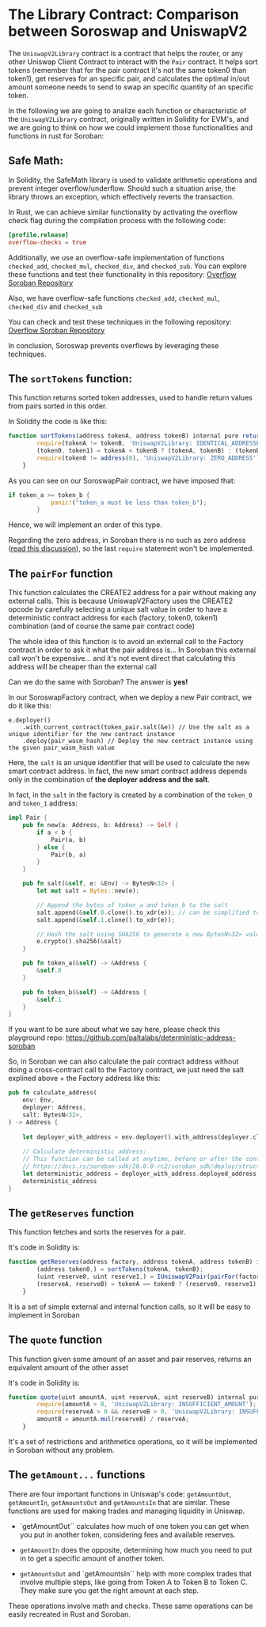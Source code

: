 # The Library Contract: Comparison between Soroswap and UniswapV2

The `UniswapV2Library` contract is a contract that helps the router, or any other Uniswap Client Contract to interact with the `Pair` contract. It helps sort tokens (remember that for the pair contract it's not the same token0 than token1), get reserves for an specific pair, and calculates the optimal in/out amount someone needs to send to swap an specific quantity of an specific token.

In the following we are going to analize each function or characteristic of the `UniswapV2Library` contract, originally written in Solidity for EVM's, and we are going to think on how we could implement those functionalities and functions in rust for Soroban:

## Safe Math:

In Solidity, the SafeMath library is used to validate arithmetic operations and prevent integer overflow/underflow. Should such a situation arise, the library throws an exception, which effectively reverts the transaction.

In Rust, we can achieve similar functionality by activating the overflow check flag during the compilation process with the following code:

```toml
[profile.release]
overflow-checks = true

```

Additionally, we use an overflow-safe implementation of functions `checked_add`, `checked_mul`, `checked_div`, and `checked_sub`. You can explore these functions and test their functionality in this repository:  [Overflow Soroban Repository](https://github.com/esteblock/overflow-soroban/)

Also, we have overflow-safe functions `checked_add`, `checked_mul`, `checked_div` and `checked_sub`

You can check and test these techniques in the following repository: [Overflow Soroban Repository](https://github.com/esteblock/overflow-soroban/)

In conclusion, Soroswap prevents overflows by leveraging these techniques.

## The `sortTokens` function:

This function returns sorted token addresses, used to handle return values from pairs sorted in this  order.

In Solidity the code is like this:
```javascript
function sortTokens(address tokenA, address tokenB) internal pure returns (address token0, address token1) {
        require(tokenA != tokenB, 'UniswapV2Library: IDENTICAL_ADDRESSES');
        (token0, token1) = tokenA < tokenB ? (tokenA, tokenB) : (tokenB, tokenA);
        require(token0 != address(0), 'UniswapV2Library: ZERO_ADDRESS');
    }
```
As you can see on our SoroswapPair contract, we have imposed that:
```rust 
if token_a >= token_b {
            panic!("token_a must be less than token_b");
        }
```
Hence, we will implement an order of this type.

Regarding the zero address, in Soroban there is no such as zero address ([read this discussion](https://discord.com/channels/897514728459468821/1077831317175144528/1077831317175144528)), so the last `require` statement won't be implemented.

## The `pairFor` function
This function calculates the CREATE2 address for a pair without making any external calls. This is because UniswapV2Factory uses the CREATE2 opcode by carefully selecting a unique salt value in order to have a deterministic contract address for each (factory, token0, token1) combination (and of course the same pair contract code)

The whole idea of this function is to avoid an external call to the Factory contract in order to ask it what the pair address is... In Soroban this external call won't be expensive... and it's not event direct that calculating this address will be cheaper than the external call

Can we do the same with Soroban? The answer is **yes!**

In our SoroswapFactory contract, when we deploy a new Pair contract, we do it like this:

```
e.deployer()
    .with_current_contract(token_pair.salt(&e)) // Use the salt as a unique identifier for the new contract instance
    .deploy(pair_wasm_hash) // Deploy the new contract instance using the given pair_wasm_hash value
```

Here, the `salt` is an unique identifier that will be used to calculate the new smart contract address. In fact, the new smart contract address depends only in the combination of **the deployer address and the salt**.

In fact, in the `salt` in the factory is created by a combination of the `token_0` and `token_1` address:

```rust
impl Pair {
    pub fn new(a: Address, b: Address) -> Self {
        if a < b {
            Pair(a, b)
        } else {
            Pair(b, a)
        }
    }

    pub fn salt(&self, e: &Env) -> BytesN<32> {
        let mut salt = Bytes::new(e);

        // Append the bytes of token_a and token_b to the salt
        salt.append(&self.0.clone().to_xdr(e)); // can be simplified to salt.append(&self.clone().to_xdr(e)); but changes the hash
        salt.append(&self.1.clone().to_xdr(e));

        // Hash the salt using SHA256 to generate a new BytesN<32> value
        e.crypto().sha256(&salt)
    }

    pub fn token_a(&self) -> &Address {
        &self.0
    }

    pub fn token_b(&self) -> &Address {
        &self.1
    }
}
```

If you want to be sure about what we say here, please check this playground repo: https://github.com/paltalabs/deterministic-address-soroban

So, in Soroban we can also calculate the pair contract address without doing a cross-contract call to the Factory contract, we just need the salt explined above + the Factory address like this:

```rust
pub fn calculate_address(
    env: Env, 
    deployer: Address,
    salt: BytesN<32>,
) -> Address {
   
    let deployer_with_address = env.deployer().with_address(deployer.clone(), salt);
    
    // Calculate deterministic address:
    // This function can be called at anytime, before or after the contract is deployed, because contract addresses are deterministic.
    // https://docs.rs/soroban-sdk/20.0.0-rc2/soroban_sdk/deploy/struct.DeployerWithAddress.html#method.deployed_address
    let deterministic_address = deployer_with_address.deployed_address();
    deterministic_address
}
```

## The `getReserves` function
This function fetches and sorts the reserves for a pair. 

It's code in Solidity is:
```javascript
function getReserves(address factory, address tokenA, address tokenB) internal view returns (uint reserveA, uint reserveB) {
        (address token0,) = sortTokens(tokenA, tokenB);
        (uint reserve0, uint reserve1,) = IUniswapV2Pair(pairFor(factory, tokenA, tokenB)).getReserves();
        (reserveA, reserveB) = tokenA == token0 ? (reserve0, reserve1) : (reserve1, reserve0);
    }
```

It is a set of simple external and internal function calls, so it will be easy to implement in Soroban


## The `quote` function
This function given some amount of an asset and pair reserves, returns an equivalent amount of the 
other asset

It's code in Solidity is: 

```javascript
function quote(uint amountA, uint reserveA, uint reserveB) internal pure returns (uint amountB) {
        require(amountA > 0, 'UniswapV2Library: INSUFFICIENT_AMOUNT');
        require(reserveA > 0 && reserveB > 0, 'UniswapV2Library: INSUFFICIENT_LIQUIDITY');
        amountB = amountA.mul(reserveB) / reserveA;
    }
```

It's a set of restrictions and arithmetics operations, so it will be implemented in Soroban without any problem.


## The `getAmount...` functions
There are four important functions in Uniswap's code: `getAmountOut`, `getAmountIn`, `getAmountsOut` and `getAmountsIn` that are similar. These functions are used for making trades and managing liquidity in Uniswap.

- `getAmountOut`` calculates how much of one token you can get when you put in another token, considering fees and available reserves.

- `getAmountIn` does the opposite, determining how much you need to put in to get a specific amount of another token.

- `getAmountsOut` and `getAmountsIn`` help with more complex trades that involve multiple steps, like going from Token A to Token B to Token C. They make sure you get the right amount at each step.

These operations involve  math and checks. These same operations can be easily recreated in Rust and Soroban.